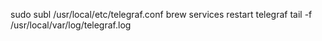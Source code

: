 sudo subl /usr/local/etc/telegraf.conf 
brew services restart telegraf
tail -f /usr/local/var/log/telegraf.log